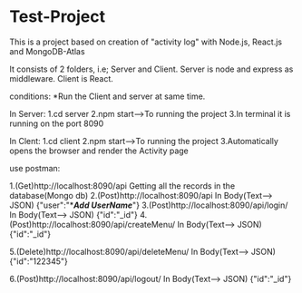 # Test-Project
This is a project based on creation of "activity log" with Node.js, React.js and MongoDB-Atlas

It consists of 2 folders, i.e; Server and Client. Server is node and express as middleware. Client is React.

conditions:
*Run the Client and server at same time.

In Server:
1.cd server
2.npm start-->To running the project
3.In terminal it is running on the port 8090

In Clent:
1.cd client
2.npm start-->To running the project
3.Automatically opens the browser and render the Activity page


use postman:

1.(Get)http://localhost:8090/api 
          Getting all the records in the database(Mongo db)
2.(Post)http://localhost:8090/api 
          In Body(Text--> JSON)
          {"user":"****Add UserName***"}
3.(Post)http://localhost:8090/api/login/
          In Body(Text--> JSON)
          {"id":"_id"}
4.(Post)http://localhost:8090/api/createMenu/
          In Body(Text--> JSON)
          {"id":"_id"}
          
5.(Delete)http://localhost:8090/api/deleteMenu/
          In Body(Text--> JSON)
          {"id":"122345"}
          
6.(Post)http://localhost:8090/api/logout/
          In Body(Text--> JSON)
          {"id":"_id"}

